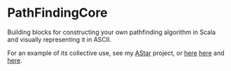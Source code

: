 PathFindingCore
===============

Building blocks for constructing your own pathfinding algorithm in Scala and visually representing it in ASCII.

For an example of its collective use, see my [AStar](https://github.com/TheBizzle/PathFinding) project, or [here](https://github.com/TheBizzle/PathFinding/blob/master/AStar/src/main/org/bizzle/astar/base/AStarStepData.scala) [here](https://github.com/TheBizzle/PathFinding/blob/master/AStar/src/main/org/bizzle/astar/base/AStarBase.scala) and [here](https://github.com/TheBizzle/PathFinding/blob/master/AStar/src/main/org/bizzle/astar/AStar.scala).
